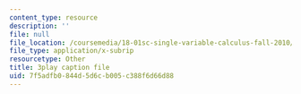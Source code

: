 ```yaml
---
content_type: resource
description: ''
file: null
file_location: /coursemedia/18-01sc-single-variable-calculus-fall-2010/7f5adfb0844d5d6cb005c388f6d66d88_ER5B_YBFMJo.vtt
file_type: application/x-subrip
resourcetype: Other
title: 3play caption file
uid: 7f5adfb0-844d-5d6c-b005-c388f6d66d88
---
```

